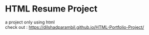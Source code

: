 # HTML Resume Project

a project only using html <br />
check out : https://dilshadparambil.github.io/HTML-Portfolio-Project/
